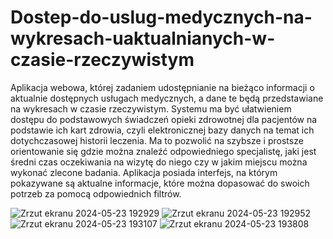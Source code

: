 # Dostep-do-uslug-medycznych-na-wykresach-uaktualnianych-w-czasie-rzeczywistym
 Aplikacja webowa, której zadaniem  udostępnianie na bieżąco informacji o aktualnie dostępnych usługach medycznych, a dane te będą przedstawiane na wykresach w czasie rzeczywistym.
Systemu ma być ułatwieniem dostępu do podstawowych świadczeń opieki zdrowotnej dla pacjentów na podstawie ich kart zdrowia, czyli elektronicznej bazy danych na temat ich dotychczasowej historii leczenia. Ma to pozwolić na szybsze i prostsze orientowanie się gdzie można znaleźć odpowiedniego specjalistę, jaki jest średni czas oczekiwania na wizytę do niego czy w jakim miejscu można wykonać zlecone badania. Aplikacja posiada interfejs, na którym pokazywane są aktualne informacje, które można dopasować do swoich potrzeb za pomocą odpowiednich filtrów.

![Zrzut ekranu 2024-05-23 192929](https://github.com/JuliaKordek/Dostep-do-uslug-medycznych-na-wykresach-uaktualnianych-w-czasie-rzeczywistym/assets/150183188/79024203-05b5-41fd-b35d-b8c99384c763)
![Zrzut ekranu 2024-05-23 192952](https://github.com/JuliaKordek/Dostep-do-uslug-medycznych-na-wykresach-uaktualnianych-w-czasie-rzeczywistym/assets/150183188/b3d9541e-cb32-4698-acb6-36fde8d23278)
![Zrzut ekranu 2024-05-23 193107](https://github.com/JuliaKordek/Dostep-do-uslug-medycznych-na-wykresach-uaktualnianych-w-czasie-rzeczywistym/assets/150183188/c32399c0-ba82-4ec5-a8c9-6f7423eb4a6a)
![Zrzut ekranu 2024-05-23 193808](https://github.com/JuliaKordek/Dostep-do-uslug-medycznych-na-wykresach-uaktualnianych-w-czasie-rzeczywistym/assets/150183188/0ed9130c-45ae-46be-9b5d-ccdaa66ee306)
